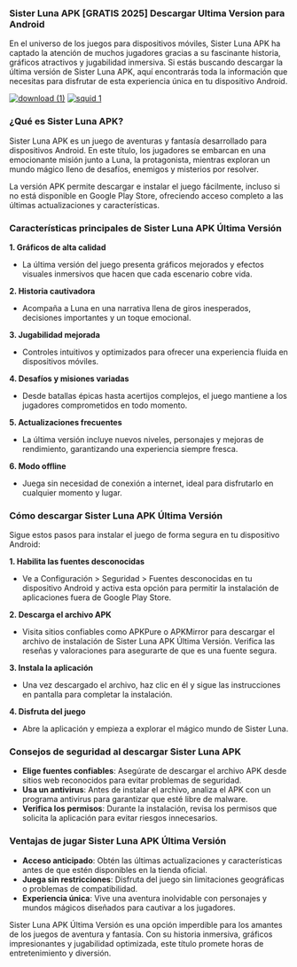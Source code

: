 ### Sister Luna APK [GRATIS 2025] Descargar Ultima Version para Android 
En el universo de los juegos para dispositivos móviles, Sister Luna APK ha captado la atención de muchos jugadores gracias a su fascinante historia, gráficos atractivos y jugabilidad inmersiva. Si estás buscando descargar la última versión de Sister Luna APK, aquí encontrarás toda la información que necesitas para disfrutar de esta experiencia única en tu dispositivo Android.

[![download (1)](https://github.com/user-attachments/assets/ec3f385f-40b8-402e-8509-a0a7e661b8f8)](https://apktoca.com)
[![squid 1](https://github.com/user-attachments/assets/1202b0d0-ec5f-4843-ab5e-29c168ca46e3)](https://apktoca.com)

### ¿Qué es Sister Luna APK?

Sister Luna APK es un juego de aventuras y fantasía desarrollado para dispositivos Android. En este título, los jugadores se embarcan en una emocionante misión junto a Luna, la protagonista, mientras exploran un mundo mágico lleno de desafíos, enemigos y misterios por resolver.

La versión APK permite descargar e instalar el juego fácilmente, incluso si no está disponible en Google Play Store, ofreciendo acceso completo a las últimas actualizaciones y características.

### Características principales de Sister Luna APK Última Versión

**1. Gráficos de alta calidad**

- La última versión del juego presenta gráficos mejorados y efectos visuales inmersivos que hacen que cada escenario cobre vida.

**2. Historia cautivadora**

- Acompaña a Luna en una narrativa llena de giros inesperados, decisiones importantes y un toque emocional.

**3. Jugabilidad mejorada**

- Controles intuitivos y optimizados para ofrecer una experiencia fluida en dispositivos móviles.

**4. Desafíos y misiones variadas**

- Desde batallas épicas hasta acertijos complejos, el juego mantiene a los jugadores comprometidos en todo momento.

**5. Actualizaciones frecuentes**

- La última versión incluye nuevos niveles, personajes y mejoras de rendimiento, garantizando una experiencia siempre fresca.

**6. Modo offline**

- Juega sin necesidad de conexión a internet, ideal para disfrutarlo en cualquier momento y lugar.

### Cómo descargar Sister Luna APK Última Versión

Sigue estos pasos para instalar el juego de forma segura en tu dispositivo Android:

**1. Habilita las fuentes desconocidas**
- Ve a Configuración > Seguridad > Fuentes desconocidas en tu dispositivo Android y activa esta opción para permitir la instalación de aplicaciones fuera de Google Play Store.

**2. Descarga el archivo APK**
- Visita sitios confiables como APKPure o APKMirror para descargar el archivo de instalación de Sister Luna APK Última Versión. Verifica las reseñas y valoraciones para asegurarte de que es una fuente segura.

**3. Instala la aplicación**
- Una vez descargado el archivo, haz clic en él y sigue las instrucciones en pantalla para completar la instalación.

**4. Disfruta del juego**
- Abre la aplicación y empieza a explorar el mágico mundo de Sister Luna.

### Consejos de seguridad al descargar Sister Luna APK

- **Elige fuentes confiables**: Asegúrate de descargar el archivo APK desde sitios web reconocidos para evitar problemas de seguridad.
- **Usa un antivirus**: Antes de instalar el archivo, analiza el APK con un programa antivirus para garantizar que esté libre de malware.
- **Verifica los permisos**: Durante la instalación, revisa los permisos que solicita la aplicación para evitar riesgos innecesarios.

### Ventajas de jugar Sister Luna APK Última Versión

- **Acceso anticipado**: Obtén las últimas actualizaciones y características antes de que estén disponibles en la tienda oficial.
- **Juega sin restricciones**: Disfruta del juego sin limitaciones geográficas o problemas de compatibilidad.
- **Experiencia única**: Vive una aventura inolvidable con personajes y mundos mágicos diseñados para cautivar a los jugadores.

Sister Luna APK Última Versión es una opción imperdible para los amantes de los juegos de aventura y fantasía. Con su historia inmersiva, gráficos impresionantes y jugabilidad optimizada, este título promete horas de entretenimiento y diversión.
